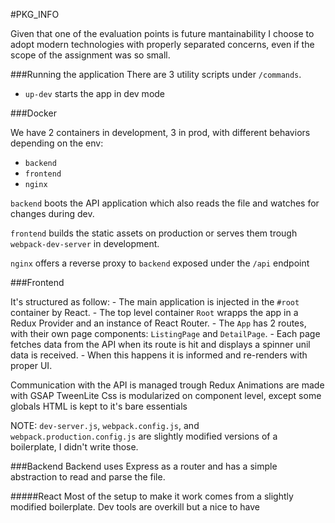 
#PKG_INFO

Given that one of the evaluation points is future mantainability I choose to adopt modern technologies with properly separated concerns, even if the scope of the assignment was so small.

###Running the application
There are 3 utility scripts under `/commands`.

- `up-dev` starts the app in dev mode

###Docker

We have 2 containers in development, 3 in prod, with different behaviors depending on the env:

- `backend`
- `frontend`
- `nginx`

`backend` boots the API application which also reads the file and watches for changes during dev.

`frontend` builds the static assets on production or serves them trough `webpack-dev-server` in development.

`nginx` offers a reverse proxy to `backend` exposed under the `/api` endpoint

###Frontend

It's structured as follow:
    - The main application is injected in the `#root` container by React.
    - The top level container `Root` wrapps the app in a Redux Provider and an instance of React Router.
    - The `App` has 2 routes, with their own page components: `ListingPage`  and `DetailPage`.
    - Each page fetches data from the API when its route is hit and displays a spinner unil data is received.
    - When this happens it is informed and re-renders with proper UI.

Communication with the API is managed trough Redux
Animations are made with GSAP TweenLite
Css is modularized on component level, except some globals
HTML is kept to it's bare essentials

NOTE: `dev-server.js`, `webpack.config.js`, and `webpack.production.config.js` are slightly modified versions of a boilerplate, I didn't write those.

###Backend
Backend uses Express as a router and has a simple abstraction to read and parse the file.

#####React
Most of the setup to make it work comes from a slightly modified boilerplate. Dev tools are overkill but a nice to have



